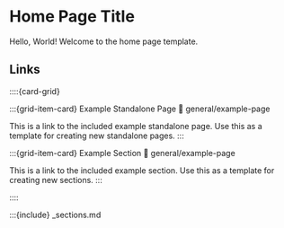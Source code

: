 # Home Page Title

Hello, World! Welcome to the home page template.

## Links

::::{card-grid}

:::{grid-item-card} Example Standalone Page
:link: general/example-page

This is a link to the included example standalone page. Use this as a template for creating new standalone pages.
:::

:::{grid-item-card} Example Section
:link: general/example-page

This is a link to the included example section. Use this as a template for creating new sections.
:::

::::

<!-- Do not delete this as it will break section navigation otherwise -->
:::{include} _sections.md

